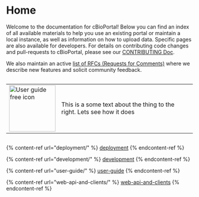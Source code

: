 # Home

Welcome to the documentation for cBioPortal! Below you can find an index of all available materials to help you use an existing portal or maintain a local instance, as well as information on how to upload data. Specific pages are also available for developers. For details on contributing code changes and pull-requests to cBioPortal, please see our [CONTRIBUTING Doc](https://github.com/cBioPortal/cbioportal/blob/master/CONTRIBUTING.md).

We also maintain an active [list of RFCs (Requests for Comments)](RFC-List.md) where we describe new features and solicit community feedback.

<style>
    .homeList {
        display:flex;
    }
    .homeList img {
        
    }
</style>

<div class="homeList">

<table>
    <tr>
         <td>
            <a href="user-guide/">
            <img src="https://cdn-icons-png.flaticon.com/512/5115/5115447.png" width="125" height="125" alt="User guide  free icon" title="User guide free icon">
            </a>
        </td>
        <td>
<p>This is a some text about the thing to the right. Lets see how it does</p>
        </td>
    </tr>
</table>


</div>

{% content-ref url="deployment/" %}
[deployment](deployment/)
{% endcontent-ref %}

{% content-ref url="development/" %}
[development](development/)
{% endcontent-ref %}

{% content-ref url="user-guide/" %}
[user-guide](user-guide/)
{% endcontent-ref %}

{% content-ref url="web-api-and-clients/" %}
[web-api-and-clients](web-api-and-clients/)
{% endcontent-ref %}
